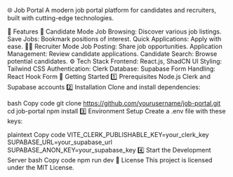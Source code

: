 🌐 Job Portal
A modern job portal platform for candidates and recruiters, built with cutting-edge technologies.

<!-- Replace with actual banner if available -->

📌 Features
👤 Candidate Mode
Job Browsing: Discover various job listings.
Save Jobs: Bookmark positions of interest.
Quick Applications: Apply with ease.
🧑‍💼 Recruiter Mode
Job Posting: Share job opportunities.
Application Management: Review candidate applications.
Candidate Search: Browse potential candidates.
⚙️ Tech Stack
Frontend: React.js, ShadCN
UI Styling: Tailwind CSS
Authentication: Clerk
Database: Supabase
Form Handling: React Hook Form
🚀 Getting Started
1️⃣ Prerequisites
Node.js
Clerk and Supabase accounts
2️⃣ Installation
Clone and install dependencies:

bash
Copy code
git clone https://github.com/yourusername/job-portal.git
cd job-portal
npm install
3️⃣ Environment Setup
Create a .env file with these keys:

plaintext
Copy code
VITE_CLERK_PUBLISHABLE_KEY=your_clerk_key
SUPABASE_URL=your_supabase_url
SUPABASE_ANON_KEY=your_supabase_key
4️⃣ Start the Development Server
bash
Copy code
npm run dev
📝 License
This project is licensed under the MIT License.

